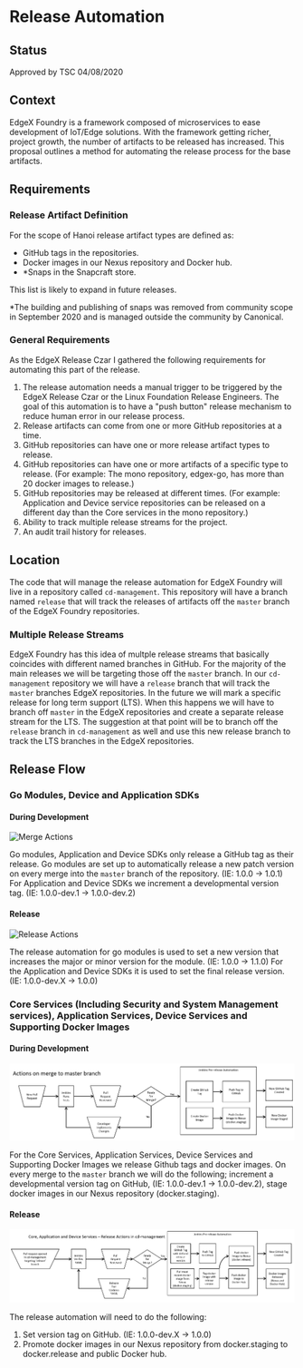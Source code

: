 # Release Automation

## Status

Approved by TSC 04/08/2020

## Context

EdgeX Foundry is a framework composed of microservices to ease development of IoT/Edge solutions. With the framework getting richer, project growth, the number of artifacts to be released has increased. This proposal outlines a method for automating the release process for the base artifacts.

## Requirements

### Release Artifact Definition

For the scope of Hanoi release artifact types are defined as:

- GitHub tags in the repositories.
- Docker images in our Nexus repository and Docker hub.
- *Snaps in the Snapcraft store.

This list is likely to expand in future releases.

*The building and publishing of snaps was removed from community scope in September 2020 and is managed outside the community by Canonical.

### General Requirements

As the EdgeX Release Czar I gathered the following requirements for automating this part of the release.

1. The release automation needs a manual trigger to be triggered by the EdgeX Release Czar or the Linux Foundation Release Engineers. The goal of this automation is to have a "push button" release mechanism to reduce human error in our release process.
2. Release artifacts can come from one or more GitHub repositories at a time.
3. GitHub repositories can have one or more release artifact types to release.
4. GitHub repositories can have one or more artifacts of a specific type to release. (For example: The mono repository, edgex-go, has more than 20 docker images to release.)
5. GitHub repositories may be released at different times. (For example: Application and Device service repositories can be released on a different day than the Core services in the mono repository.)
6. Ability to track multiple release streams for the project.
7. An audit trail history for releases.

## Location

The code that will manage the release automation for EdgeX Foundry will live in a repository called `cd-management`. This repository will have a branch named `release` that will track the releases of artifacts off the `master` branch of the EdgeX Foundry repositories.

### Multiple Release Streams

EdgeX Foundry has this idea of multple release streams that basically coincides with different named branches in GitHub. For the majority of the main releases we will be targeting those off the `master` branch. In our `cd-management` repository we will have a `release` branch that will track the `master` branches EdgeX repositories. In the future we will mark a specific release for long term support (LTS). When this happens we will have to branch off `master` in the EdgeX repositories and create a separate release stream for the LTS. The suggestion at that point will be to branch off the `release` branch in `cd-management` as well and use this new release branch to track the LTS branches in the EdgeX repositories.

## Release Flow

### Go Modules, Device and Application SDKs

#### During Development

![Merge Actions](0007/gomods_mergeactions.png)

Go modules, Application and Device SDKs only release a GitHub tag as their release. Go modules are set up to automatically release a new patch version on every merge into the `master` branch of the repository. (IE: 1.0.0 -> 1.0.1) For Application and Device SDKs we increment a developmental version tag. (IE: 1.0.0-dev.1 -> 1.0.0-dev.2)

#### Release

![Release Actions](0007/gomods_releaseactions.png)

The release automation for go modules is used to set a new version that increases the major or minor version for the module. (IE: 1.0.0 -> 1.1.0) For the Application and Device SDKs it is used to set the final release version. (IE: 1.0.0-dev.X -> 1.0.0)

### Core Services (Including Security and System Management services), Application Services, Device Services and Supporting Docker Images

#### During Development

![Merge Actions](0007/mergeactions.png)

For the Core Services, Application Services, Device Services and Supporting Docker Images we release Github tags and docker images. On every merge to the `master` branch we will do the following; increment a developmental version tag on GitHub, (IE: 1.0.0-dev.1 -> 1.0.0-dev.2), stage docker images in our Nexus repository (docker.staging).

#### Release

![Release Actions](0007/releaseactions.png)

The release automation will need to do the following:

1. Set version tag on GitHub. (IE: 1.0.0-dev.X -> 1.0.0)
2. Promote docker images in our Nexus repository from docker.staging to docker.release and public Docker hub.
